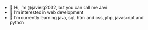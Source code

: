 - 👋 Hi, I’m @javierg2032, but you can call me Javi
- 👀 I’m interested in web development
- 🌱 I’m currently learning java, sql, html and css, php, javascript and python
<!--- - 💞️ I’m looking to collaborate on ...
- 📫 How to reach me ... --->

<!---
javierg2032/javierg2032 is a ✨ special ✨ repository because its `README.md` (this file) appears on your GitHub profile.
You can click the Preview link to take a look at your changes.
--->
